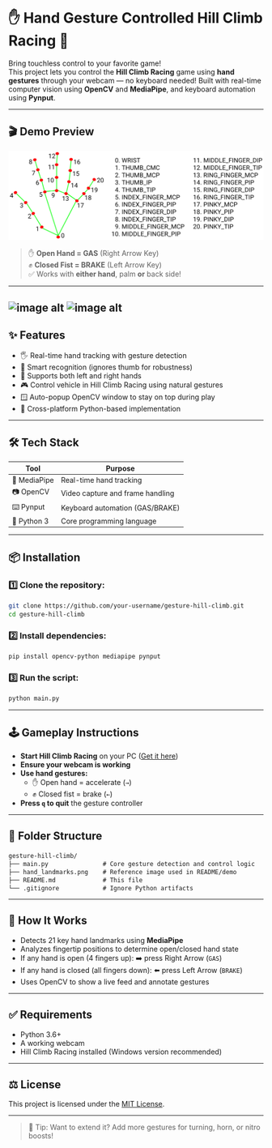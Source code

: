 
# ✋ Hand Gesture Controlled Hill Climb Racing 🚗

Bring touchless control to your favorite game!  
This project lets you control the **Hill Climb Racing** game using **hand gestures** through your webcam — no keyboard needed! Built with real-time computer vision using **OpenCV** and **MediaPipe**, and keyboard automation using **Pynput**.

---

## 🎬 Demo Preview

<img src="hand_landmarks.png" width="600" alt="Gesture Demo"/>

> ✋ **Open Hand = GAS** (Right Arrow Key)  
> ✊ **Closed Fist = BRAKE** (Left Arrow Key)  
> ✅ Works with **either hand**, palm **or** back side!
---
![image alt](https://github.com/RAVULAAJAY/HillClimb-GestureControl/blob/5801add92379186697bae28e9b8d931d621307aa/images/GAS.png)
![image alt](https://github.com/RAVULAAJAY/HillClimb-GestureControl/blob/33b5cc531cee1c0b0c31567b89a174d7546736bc/images/BRAKE.png)
---

## ✨ Features

- 🖐️ Real-time hand tracking with gesture detection
- 🧠 Smart recognition (ignores thumb for robustness)
- 🧭 Supports both left and right hands
- 🎮 Control vehicle in Hill Climb Racing using natural gestures
- 🪟 Auto-popup OpenCV window to stay on top during play
- 🔄 Cross-platform Python-based implementation

---

## 🛠️ Tech Stack

| Tool        | Purpose                          |
|-------------|----------------------------------|
| 🧠 MediaPipe | Real-time hand tracking          |
| 📷 OpenCV    | Video capture and frame handling |
| ⌨️ Pynput     | Keyboard automation (GAS/BRAKE)  |
| 🐍 Python 3  | Core programming language         |

---

## 📦 Installation

### 1️⃣ Clone the repository:
```bash
git clone https://github.com/your-username/gesture-hill-climb.git
cd gesture-hill-climb
```

### 2️⃣ Install dependencies:
```bash
pip install opencv-python mediapipe pynput
```

### 3️⃣ Run the script:
```bash
python main.py
```

---

## 🕹️ Gameplay Instructions

- **Start Hill Climb Racing** on your PC ([Get it here](https://www.microsoft.com/en-us/p/hill-climb-racing/9wzdncrdcwk8))
- **Ensure your webcam is working**
- **Use hand gestures:**
  - ✋ Open hand = accelerate (`→`)
  - ✊ Closed fist = brake (`←`)
- **Press `q` to quit** the gesture controller

---

## 📁 Folder Structure

```
gesture-hill-climb/
├── main.py               # Core gesture detection and control logic
├── hand_landmarks.png    # Reference image used in README/demo
├── README.md             # This file
└── .gitignore            # Ignore Python artifacts
```

---

## 🧠 How It Works

- Detects 21 key hand landmarks using **MediaPipe**
- Analyzes fingertip positions to determine open/closed hand state
- If any hand is open (4 fingers up): ➡️ press Right Arrow (`GAS`)
- If any hand is closed (all fingers down): ⬅️ press Left Arrow (`BRAKE`)
- Uses OpenCV to show a live feed and annotate gestures

---

## ✅ Requirements

- Python 3.6+
- A working webcam
- Hill Climb Racing installed (Windows version recommended)

---
## ⚖️ License

This project is licensed under the [MIT License](LICENSE).

---

> 📌 Tip: Want to extend it? Add more gestures for turning, horn, or nitro boosts!
